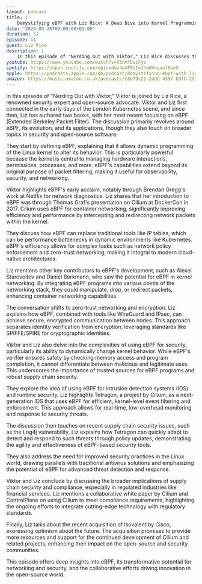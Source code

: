 ```yaml
---
layout: podcast
title: |
    Demystifying eBPF with Liz Rice: A Deep Dive into Kernel Programming and Security
date: "2024-05-20T00:00:00+01:00"
duration: 51
episode: 11
guest: Liz Rice
description: |
    In this episode of "Nerding Out with Viktor," Liz Rice discusses the evolution and applications of eBPF in observability, security, and networking, highlighting its impact at companies like Netflix and Meta, the implications of Cisco's acquisition of Isovalent, and the importance of runtime security and compliance in the open-source domain.
youtube: https://www.youtube.com/watch?v=V5nmfDoiFys
spotify: https://open.spotify.com/episode/4wXF9lIeJhoWVogxof0oe5
apple: https://podcasts.apple.com/gb/podcast/demystifying-ebpf-with-liz-rice-a-deep-dive-into/id1722663295?i=1000656091310
amazon: https://music.amazon.co.uk/podcasts/c8e79c21-2dde-4597-b9fb-257ecbc2bf29/episodes/2abbad1e-ca7d-465c-9173-17cf740e05a9/nerding-out-with-viktor-demystifying-ebpf-with-liz-rice-a-deep-dive-into-kernel-programming-and-security
---
```


In this episode of "Nerding Out with Viktor," Viktor is joined by Liz Rice, a renowned security expert and open-source advocate. Viktor and Liz first connected in the early days of the London Kubernetes scene, and since then, Liz has authored two books, with her most recent focusing on eBPF (Extended Berkeley Packet Filter). The discussion primarily revolves around eBPF, its evolution, and its applications, though they also touch on broader topics in security and open-source software.

They start by defining eBPF, explaining that it allows dynamic programming of the Linux kernel to alter its behavior. This is particularly powerful because the kernel is central to managing hardware interactions, permissions, processes, and more. eBPF's capabilities extend beyond its original purpose of packet filtering, making it useful for observability, security, and networking.

Viktor highlights eBPF's early acclaim, notably through Brendan Gregg's work at Netflix for network diagnostics. Liz shares that her introduction to eBPF was through Thomas Graf's presentation on Cilium at DockerCon in 2017. Cilium uses eBPF for container networking, significantly improving efficiency and performance by intercepting and redirecting network packets within the kernel.

They discuss how eBPF can replace traditional tools like IP tables, which can be performance bottlenecks in dynamic environments like Kubernetes. eBPF's efficiency allows for complex tasks such as network policy enforcement and zero-trust networking, making it integral to modern cloud-native architectures.

Liz mentions other key contributors to eBPF's development, such as Alexei Starovoitov and Daniel Borkmann, who saw the potential for eBPF in kernel networking. By integrating eBPF programs into various points of the networking stack, they could manipulate, drop, or redirect packets, enhancing container networking capabilities.

The conversation shifts to zero-trust networking and encryption. Liz explains how eBPF, combined with tools like WireGuard and IPsec, can achieve secure, encrypted communication between nodes. This approach separates identity verification from encryption, leveraging standards like SPIFFE/SPIRE for cryptographic identities.

Viktor and Liz also delve into the complexities of using eBPF for security, particularly its ability to dynamically change kernel behavior. While eBPF's verifier ensures safety by checking memory access and program completion, it cannot differentiate between malicious and legitimate uses. This underscores the importance of trusted sources for eBPF programs and robust supply chain security.

They explore the idea of using eBPF for intrusion detection systems (IDS) and runtime security. Liz highlights Tetragon, a project by Cilium, as a next-generation IDS that uses eBPF for efficient, kernel-level event filtering and enforcement. This approach allows for real-time, low-overhead monitoring and response to security threats.

The discussion then touches on recent supply chain security issues, such as the Log4j vulnerability. Liz explains how Tetragon can quickly adapt to detect and respond to such threats through policy updates, demonstrating the agility and effectiveness of eBPF-based security tools.

They also address the need for improved security practices in the Linux world, drawing parallels with traditional antivirus solutions and emphasizing the potential of eBPF for advanced threat detection and response.

Viktor and Liz conclude by discussing the broader implications of supply chain security and compliance, especially in regulated industries like financial services. Liz mentions a collaborative white paper by Cilium and ControlPlane on using Cilium to meet compliance requirements, highlighting the ongoing efforts to integrate cutting-edge technology with regulatory standards.

Finally, Liz talks about the recent acquisition of Isovalent by Cisco, expressing optimism about the future. The acquisition promises to provide more resources and support for the continued development of Cilium and related projects, enhancing their impact on the open-source and security communities.

This episode offers deep insights into eBPF, its transformative potential for networking and security, and the collaborative efforts driving innovation in the open-source world.
